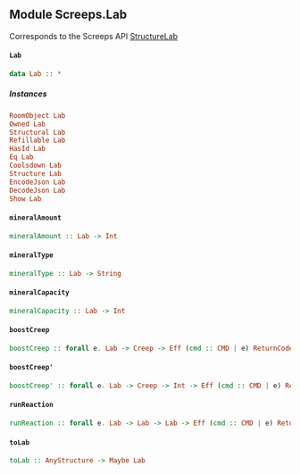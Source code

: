 ## Module Screeps.Lab

Corresponds to the Screeps API [StructureLab](http://support.screeps.com/hc/en-us/articles/208436195-StructureLab)

#### `Lab`

``` purescript
data Lab :: *
```

##### Instances
``` purescript
RoomObject Lab
Owned Lab
Structural Lab
Refillable Lab
HasId Lab
Eq Lab
Coolsdown Lab
Structure Lab
EncodeJson Lab
DecodeJson Lab
Show Lab
```

#### `mineralAmount`

``` purescript
mineralAmount :: Lab -> Int
```

#### `mineralType`

``` purescript
mineralType :: Lab -> String
```

#### `mineralCapacity`

``` purescript
mineralCapacity :: Lab -> Int
```

#### `boostCreep`

``` purescript
boostCreep :: forall e. Lab -> Creep -> Eff (cmd :: CMD | e) ReturnCode
```

#### `boostCreep'`

``` purescript
boostCreep' :: forall e. Lab -> Creep -> Int -> Eff (cmd :: CMD | e) ReturnCode
```

#### `runReaction`

``` purescript
runReaction :: forall e. Lab -> Lab -> Lab -> Eff (cmd :: CMD | e) ReturnCode
```

#### `toLab`

``` purescript
toLab :: AnyStructure -> Maybe Lab
```


